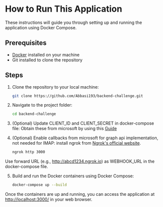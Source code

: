 # How to Run This Application

These instructions will guide you through setting up and running the application using Docker Compose.

## Prerequisites

- [Docker](https://www.docker.com/) installed on your machine
- Git installed to clone the repository

## Steps

1. Clone the repository to your local machine:
   ```bash
   git clone https://github.com/Abbasi193/backend-challenge.git

2. Navigate to the project folder:
   ```bash
   cd backend-challenge
   
3. (Optional) Update CLIENT_ID and CLIENT_SECRET in docker-compose file:
   Obtain these from microsoft by using this [Guide](https://github.com/Abbasi193/backend-challenge/wiki/Register-application-with-microsoft-azure)


3. (Optional) Enable callbacks from microsoft for graph api implementation, not needed for IMAP:
   install ngrok from [Ngrok's official website](https://ngrok.com/docs/getting-started/).
   ```bash
   ngrok http 3000

Use forward URL (e.g., http://abcd1234.ngrok.io) as WEBHOOK_URL in the docker-compose file.
  
5. Build and run the Docker containers using Docker Compose:
   ```bash
   docker-compose up --build

Once the containers are up and running, you can access the application at [http://localhost:3000/](http://localhost:3000/)
in your web browser.
